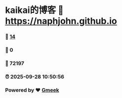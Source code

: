 # kaikai的博客 :link: https://naphjohn.github.io 
### :page_facing_up: [14](https://naphjohn.github.io/tag.html) 
### :speech_balloon: 0 
### :hibiscus: 72197 
### :alarm_clock: 2025-09-28 10:50:56 
### Powered by :heart: [Gmeek](https://github.com/Meekdai/Gmeek)

